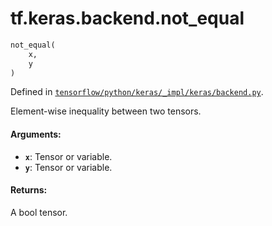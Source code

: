 <div itemscope itemtype="http://developers.google.com/ReferenceObject">
<meta itemprop="name" content="tf.keras.backend.not_equal" />
</div>

# tf.keras.backend.not_equal

``` python
not_equal(
    x,
    y
)
```



Defined in [`tensorflow/python/keras/_impl/keras/backend.py`](https://www.tensorflow.org/code/tensorflow/python/keras/_impl/keras/backend.py).

Element-wise inequality between two tensors.

#### Arguments:

* <b>`x`</b>: Tensor or variable.
* <b>`y`</b>: Tensor or variable.


#### Returns:

A bool tensor.